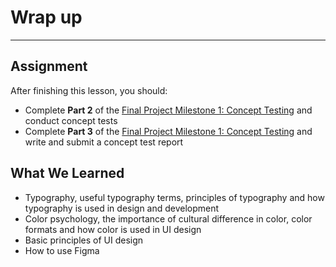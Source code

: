 # Wrap up
----


## Assignment
After finishing this lesson, you should:
- Complete **Part 2** of the [Final Project Milestone 1: Concept Testing](/concept-testing.html) and conduct concept tests
- Complete **Part 3** of the [Final Project Milestone 1: Concept Testing](/concept-testing.html) and write and submit a concept test report


## What We Learned
- Typography, useful typography terms, principles of typography and how typography is used in design and development  
- Color psychology, the importance of cultural difference in color, color formats and how color is used in UI design
- Basic principles of UI design
- How to use Figma 



